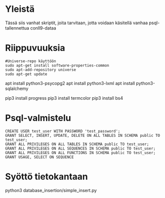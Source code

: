 # Yleistä

Tässä siis vanhat skriptit, joita tarvitaan, jotta voidaan käsitellä vanhaa
psql-tallennettua conll9-dataa

# Riippuvuuksia


```
#Universe-repo käyttöön
sudo apt-get install software-properties-common
sudo apt-add-repository universe
sudo apt-get update
```

apt install python3-psycopg2
apt install python3-lxml
apt install python3-sqlalchemy

pip3 install progress
pip3 install termcolor
pip3 install bs4

# Psql-valmistelu

```
CREATE USER test_user WITH PASSWORD 'test_password';
GRANT SELECT, INSERT, UPDATE, DELETE ON ALL TABLES IN SCHEMA public TO test_user;
GRANT ALL PRIVILEGES ON ALL TABLES IN SCHEMA public TO test_user;
GRANT ALL PRIVILEGES ON ALL SEQUENCES IN SCHEMA public TO test_user;
GRANT ALL PRIVILEGES ON ALL FUNCTIONS IN SCHEMA public TO test_user;
GRANT USAGE, SELECT ON SEQUENCE
```

# Syöttö tietokantaan

python3 database_insertion/simple_insert.py <conllinput> <references> <dbname> <lang> <groupname> <corpus name>
